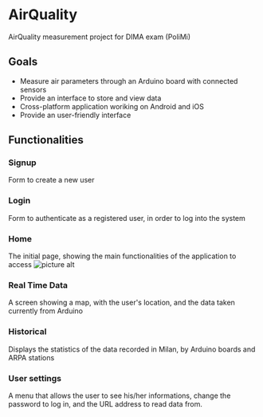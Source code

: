 # AirQuality
AirQuality measurement project for DIMA exam (PoliMi)

## Goals
* Measure air parameters through an Arduino board with connected sensors
* Provide an interface to store and view data
* Cross-platform application woriking on Android and iOS
* Provide an user-friendly interface

## Functionalities

### Signup
Form to create a new user

### Login
Form to authenticate as a registered user, in order to log into the system

### Home
The initial page, showing the main functionalities of the application to access
![picture alt](http://via.placeholder.com/200x150)

### Real Time Data 
A screen showing a map, with the user's location, and the data taken currently from Arduino

### Historical
Displays the statistics of the data recorded in Milan, by Arduino boards and ARPA stations

### User settings
A menu that allows the user to see his/her informations, change the password to log in, and the URL address to read data from.
